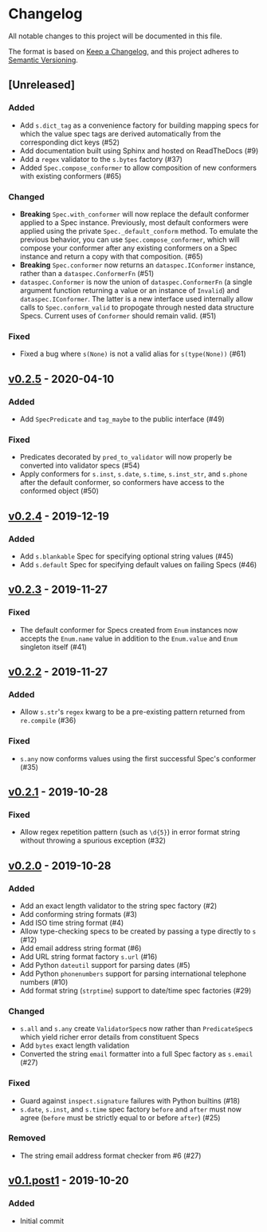 # Changelog
All notable changes to this project will be documented in this file.

The format is based on [Keep a Changelog](https://keepachangelog.com/en/1.0.0/),
and this project adheres to [Semantic Versioning](https://semver.org/spec/v2.0.0.html).

## [Unreleased]
### Added
- Add `s.dict_tag` as a convenience factory for building mapping specs for which
  the value spec tags are derived automatically from the corresponding dict keys (#52)
- Add documentation built using Sphinx and hosted on ReadTheDocs (#9)
- Add a `regex` validator to the `s.bytes` factory (#37)
- Added `Spec.compose_conformer` to allow composition of new conformers with existing
  conformers (#65)

### Changed
- **Breaking** `Spec.with_conformer` will now replace the default conformer applied
  to a Spec instance. Previously, most default conformers were applied using the
  private `Spec._default_conform` method. To emulate the previous behavior, you
  can use `Spec.compose_conformer`, which will compose your conformer after any
  existing conformers on a Spec instance and return a copy with that composition.
  (#65)
- **Breaking** `Spec.conformer` now returns an `dataspec.IConformer` instance, rather
  than a `dataspec.ConformerFn` (#51)
- `dataspec.Conformer` is now the union of `dataspec.ConformerFn` (a single argument
  function returning a value or an instance of `Invalid`) and `dataspec.IConformer`.
  The latter is a new interface used internally allow calls to `Spec.conform_valid` to
  propogate through nested data structure Specs. Current uses of `Conformer` should
  remain valid. (#51)

### Fixed
- Fixed a bug where `s(None)` is not a valid alias for `s(type(None))` (#61)

## [v0.2.5] - 2020-04-10
### Added
- Add `SpecPredicate` and `tag_maybe` to the public interface (#49)

### Fixed
- Predicates decorated by `pred_to_validator` will now properly be converted into
  validator specs (#54)
- Apply conformers for `s.inst`, `s.date`, `s.time`, `s.inst_str`, and `s.phone` after
  the default conformer, so conformers have access to the conformed object (#50)

## [v0.2.4] - 2019-12-19
### Added
- Add `s.blankable` Spec for specifying optional string values (#45)
- Add `s.default` Spec for specifying default values on failing Specs (#46)


## [v0.2.3] - 2019-11-27
### Fixed
- The default conformer for Specs created from `Enum` instances now accepts the
  `Enum.name` value in addition to the `Enum.value` and `Enum` singleton itself (#41)


## [v0.2.2] - 2019-11-27
### Added
- Allow `s.str`'s `regex` kwarg to be a pre-existing pattern returned from
  `re.compile` (#36)

### Fixed
- `s.any` now conforms values using the first successful Spec's conformer (#35)


## [v0.2.1] - 2019-10-28
### Fixed
- Allow regex repetition pattern (such as `\d{5}`) in error format string
  without throwing a spurious exception (#32)


## [v0.2.0] - 2019-10-28
### Added
- Add an exact length validator to the string spec factory (#2)
- Add conforming string formats (#3)
- Add ISO time string format (#4)
- Allow type-checking specs to be created by passing a type directly to `s` (#12)
- Add email address string format (#6)
- Add URL string format factory `s.url` (#16)
- Add Python `dateutil` support for parsing dates (#5)
- Add Python `phonenumbers` support for parsing international telephone numbers (#10)
- Add format string (`strptime`) support to date/time spec factories (#29)

### Changed
- `s.all` and `s.any` create `ValidatorSpec`s now rather than `PredicateSpec`s
  which yield richer error details from constituent Specs
- Add `bytes` exact length validation
- Converted the string `email` formatter into a full Spec factory as `s.email` (#27)

### Fixed
- Guard against `inspect.signature` failures with Python builtins (#18)
- `s.date`, `s.inst`, and `s.time` spec factory `before` and `after` must now
  agree (`before` must be strictly equal to or before `after`) (#25)

### Removed
- The string email address format checker from #6 (#27)


## [v0.1.post1] - 2019-10-20
### Added
- Initial commit


[v0.2.5]: https://github.com/coverahealth/dataspec/compare/v0.2.4..v0.2.5
[v0.2.4]: https://github.com/coverahealth/dataspec/compare/v0.2.3..v0.2.4
[v0.2.3]: https://github.com/coverahealth/dataspec/compare/v0.2.2..v0.2.3
[v0.2.2]: https://github.com/coverahealth/dataspec/compare/v0.2.1..v0.2.2
[v0.2.1]: https://github.com/coverahealth/dataspec/compare/v0.2.0..v0.2.1
[v0.2.0]: https://github.com/coverahealth/dataspec/compare/v0.1.post1..v0.2.0
[v0.1.post1]: https://github.com/coverahealth/dataspec/releases/tag/v0.1.post1

